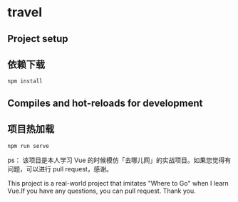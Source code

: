 # travel

## Project setup
## 依赖下载
```
npm install
```

## Compiles and hot-reloads for development
## 项目热加载
```
npm run serve
```
ps：
该项目是本人学习 Vue 的时候模仿「去哪儿网」的实战项目。如果您觉得有问题，可以进行 pull request，感谢。

This project is a real-world project that imitates "Where to Go" when I learn Vue.If you have any questions, you can pull request. Thank you.
